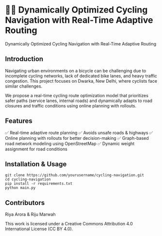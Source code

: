 # 🚴‍♂️ Dynamically Optimized Cycling Navigation with Real-Time Adaptive Routing
Dynamically Optimized Cycling Navigation with Real-Time Adaptive Routing

## Introduction
Navigating urban environments on a bicycle can be challenging due to incomplete cycling networks, lack of dedicated bike lanes, and heavy traffic congestion. This project focuses on Dwarka, New Delhi, where cyclists face similar challenges.

We propose a real-time cycling route optimization model that prioritizes safer paths (service lanes, internal roads) and dynamically adapts to road closures and traffic conditions using online planning with rollouts.

## Features
✅ Real-time adaptive route planning
✅ Avoids unsafe roads & highways
✅ Online planning with rollouts for better decision-making
✅ Graph-based road network modeling using OpenStreetMap
✅ Dynamic weight assignment for road conditions

## Installation & Usage
```
git clone https://github.com/yourusername/cycling-navigation.git
cd cycling-navigation
pip install -r requirements.txt
python main.py
```

## Contributors
Riya Arora & Riju Marwah

This work is licensed under a Creative Commons Attribution 4.0 International License (CC BY 4.0).
